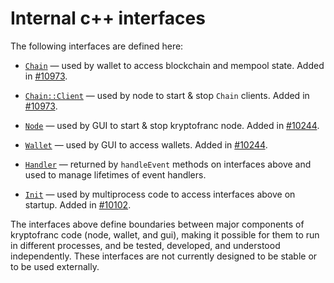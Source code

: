 # Internal c++ interfaces

The following interfaces are defined here:

* [`Chain`](chain.h) — used by wallet to access blockchain and mempool state. Added in [#10973](https://github.com/kryptofranc/kryptofranc/pull/10973).

* [`Chain::Client`](chain.h) — used by node to start & stop `Chain` clients. Added in [#10973](https://github.com/kryptofranc/kryptofranc/pull/10973).

* [`Node`](node.h) — used by GUI to start & stop kryptofranc node. Added in [#10244](https://github.com/kryptofranc/kryptofranc/pull/10244).

* [`Wallet`](wallet.h) — used by GUI to access wallets. Added in [#10244](https://github.com/kryptofranc/kryptofranc/pull/10244).

* [`Handler`](handler.h) — returned by `handleEvent` methods on interfaces above and used to manage lifetimes of event handlers.

* [`Init`](init.h) — used by multiprocess code to access interfaces above on startup. Added in [#10102](https://github.com/kryptofranc/kryptofranc/pull/10102).

The interfaces above define boundaries between major components of kryptofranc code (node, wallet, and gui), making it possible for them to run in different processes, and be tested, developed, and understood independently. These interfaces are not currently designed to be stable or to be used externally.
